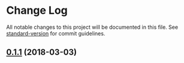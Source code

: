 # Change Log

All notable changes to this project will be documented in this file. See [standard-version](https://github.com/conventional-changelog/standard-version) for commit guidelines.

<a name="0.1.1"></a>
## [0.1.1](https://github.com/mannyyang/player-dashboard/compare/v0.1.0...v0.1.1) (2018-03-03)
